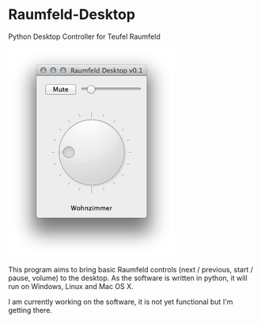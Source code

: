 Raumfeld-Desktop
================

Python Desktop Controller for Teufel Raumfeld

<img src="desktop_controller/doc/Screenshot.png">

This program aims to bring basic Raumfeld controls (next / previous, start / pause, volume) to the desktop.
As the software is written in python, it will run on Windows, Linux and Mac OS X.

I am currently working on the software, it is not yet functional but I'm getting there.
